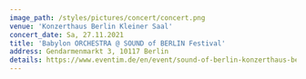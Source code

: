```yaml
---
image_path: /styles/pictures/concert/concert.png
venue: 'Konzerthaus Berlin Kleiner Saal'
concert_date: Sa, 27.11.2021
title: 'Babylon ORCHESTRA @ SOUND of BERLIN Festival'
address: Gendarmenmarkt 3, 10117 Berlin
details: https://www.eventim.de/en/event/sound-of-berlin-konzerthaus-berlin-14169441/?affiliate=BLN&utm_campaign=berlinonline&utm_medium=dp&utm_source=BLNn
---
```

